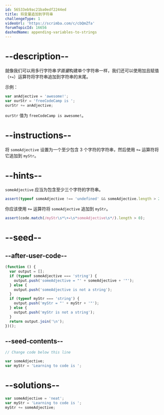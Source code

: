 ```yaml
---
id: 56533eb9ac21ba0edf2244ed
title: 将变量追加到字符串
challengeType: 1
videoUrl: 'https://scrimba.com/c/cbQmZfa'
forumTopicId: 16656
dashedName: appending-variables-to-strings
---
```


# --description--

就像我们可以用多行字符串<dfn>字面量</dfn>构建单个字符串一样，我们还可以使用加且赋值（`+=`）运算符将字符串追加到字符串的末尾。

示例：

```js
var anAdjective = 'awesome!';
var ourStr = 'freeCodeCamp is ';
ourStr += anAdjective;
```

`ourStr` 值为 `freeCodeCamp is awesome!`。

# --instructions--

将 `someAdjective` 设置为一个至少包含 3 个字符的字符串，然后使用 `+=` 运算符将它追加到 `myStr`。

# --hints--

`someAdjective` 应当为包含至少三个字符的字符串。

```js
assert(typeof someAdjective !== 'undefined' && someAdjective.length > 2);
```

你应该使用 `+=` 运算符将 `someAdjective` 追加到 `myStr`。

```js
assert(code.match(/myStr\s*\+=\s*someAdjective\s*/).length > 0);
```

# --seed--

## --after-user-code--

```js
(function () {
  var output = [];
  if (typeof someAdjective === 'string') {
    output.push('someAdjective = "' + someAdjective + '"');
  } else {
    output.push('someAdjective is not a string');
  }
  if (typeof myStr === 'string') {
    output.push('myStr = "' + myStr + '"');
  } else {
    output.push('myStr is not a string');
  }
  return output.join('\n');
})();
```

## --seed-contents--

```js
// Change code below this line

var someAdjective;
var myStr = 'Learning to code is ';
```

# --solutions--

```js
var someAdjective = 'neat';
var myStr = 'Learning to code is ';
myStr += someAdjective;
```
